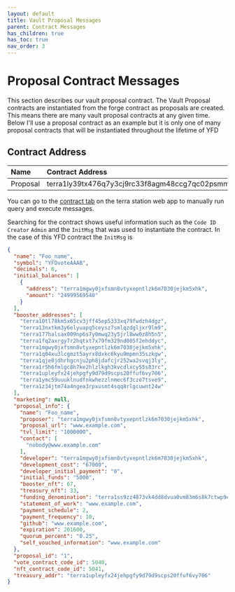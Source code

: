 ```yaml
---
layout: default
title: Vault Proposal Messages
parent: Contract Messages
has_children: true
has_toc: true
nav_order: 3
---
```


# Proposal Contract Messages

This section describes our vault proposal contract. The Vault Proposal contracts are instantiated from the forge contract as proposals are created. This means there are many vault proposal contracts at any given time. Below I'll use a proposal contract as an example but it is only one of many proposal contracts that will be instantiated throughout the lifetime of YFD

## Contract Address

| Name         | Contract Address                                                  |
|:-------------|:------------------------------------------------------------------|
| Proposal      | terra1ly39tx476q7y3cj9rc33f8agm48ccg7qc02psmm27a4xjw87ut8q0nlwz4  |

You can go to the [contract tab](https://station.terra.money/contract) on the terra station web app to manually run query and execute messages.

Searching for the contract shows useful information such as the `Code ID` `Creator` `Admin` and the `InitMsg` that was used to instantiate the contract. In the case of this YFD contract the `InitMsg` is 

```json
{
  "name": "Foo_name",
  "symbol": "YFDvoteAAAB",
  "decimals": 6,
  "initial_balances": [
    {
      "address": "terra1mgwy0jxfsmn8vtyxepntlzk6m7030jejkm5xhk",
      "amount": "24999569540"
    }
  ],
  "booster_addresses": [
    "terra10tl78km5x65cv3jff45ep5333xq79fwdzh4dgz",
    "terra13nxtkm3y6elyuapq5ceysz7smlqzdgljxr9lm9",
    "terra177halsax009np6s7y0mwq23y5jrl8ww0z8h5n5",
    "terra1fq2axrgy7r2hqtxt7x79fm329nd005f2ehddyc",
    "terra1mgwy0jxfsmn8vtyxepntlzk6m7030jejkm5xhk",
    "terra1q04xu3lcgmzt5ayrx8dxkc6kyu9mpmn35szkgw",
    "terra1qje0jdhrhgcnju2ph8jdafcjr252wa2svqj3ly",
    "terra1r5h6fmlgc8h7ke2hlzlkgh3kvcdlxcy55s83rc",
    "terra1upleyfx24jehpgfy9d79d9scps20ffuf6vy706",
    "terra1ymc59uuuklnudfnkwhezzlnmec6f3cze7tsve9",
    "terra1z34jtm74a4ngea3rpxusmt4sqq8rlgcuwnt24w"
  ],
  "marketing": null,
  "proposal_info": {
    "name": "Foo_name",
    "proposer": "terra1mgwy0jxfsmn8vtyxepntlzk6m7030jejkm5xhk",
    "proposal_url": "www.example.com",
    "tvl_limit": "1000000",
    "contact": [
      "nobody@www.example.com"
    ],
    "developer": "terra1mgwy0jxfsmn8vtyxepntlzk6m7030jejkm5xhk",
    "development_cost": "67000",
    "developer_initial_payment": "0",
    "initial_funds": "5000",
    "booster_nft": 67,
    "treasury_nft": 33,
    "funding_denomination": "terra1ss9zz4873vk4dd8dvua0vm83m6s8k7ctwp9efac0arytn6jthfgsy2d4a9",
    "statement_of_work": "www.example.com",
    "payment_schedule": 2,
    "payment_frequency": 10,
    "github": "www.example.com",
    "expiration": 201600,
    "quorum_percent": "0.25",
    "self_vouched_information": "www.example.com"
  },
  "proposal_id": "1",
  "vote_contract_code_id": 5040,
  "nft_contract_code_id": 5041,
  "treasury_addr": "terra1upleyfx24jehpgfy9d79d9scps20ffuf6vy706"
}
```
